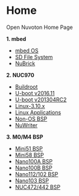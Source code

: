 # Home
Open Nuvoton Home Page

**1. mbed**
- [mbed OS](https://github.com/OpenNuvoton/mbed)
- [SD File System](https://github.com/OpenNuvoton/NuMaker-mbed-SDFileSystem)
- [NuBrick](https://github.com/OpenNuvoton/NuMaker-mbed-NuBrick)

**2. NUC970**
- [Buildroot](https://github.com/OpenNuvoton/NUC970_Buildroot)
- [U-boot v2016.11](https://github.com/OpenNuvoton/NUC970_U-Boot_v2016.11)
- [U-boot v201304RC2](https://github.com/OpenNuvoton/NUC970_U-Boot)
- [Linux-3.10.x](https://github.com/OpenNuvoton/NUC970_Linux_Kernel)
- [Linux Applications](https://github.com/OpenNuvoton/NUC970_Linux_Applications)
- [Non-OS BSP](https://github.com/OpenNuvoton/NUC970_NonOS_BSP)
- [NuWriter](https://github.com/OpenNuvoton/NUC970_NuWriter)

**3. M0/M4 BSP**
- [Mini51 BSP](https://github.com/OpenNuvoton/Mini51BSP)
- [Mini58 BSP](https://github.com/OpenNuvoton/Mini58BSP)
- [Nano100A BSP](https://github.com/OpenNuvoton/Nano100A_BSP)
- [Nano100B BSP](https://github.com/OpenNuvoton/Nano100B_BSP)
- [Nano112/102 BSP](https://github.com/OpenNuvoton/Nano102_112BSP)
- [Nano103 BSP](https://github.com/OpenNuvoton/Nano103BSP)
- [NUC472/442 BSP](https://github.com/OpenNuvoton/NUC472_442BSP)
